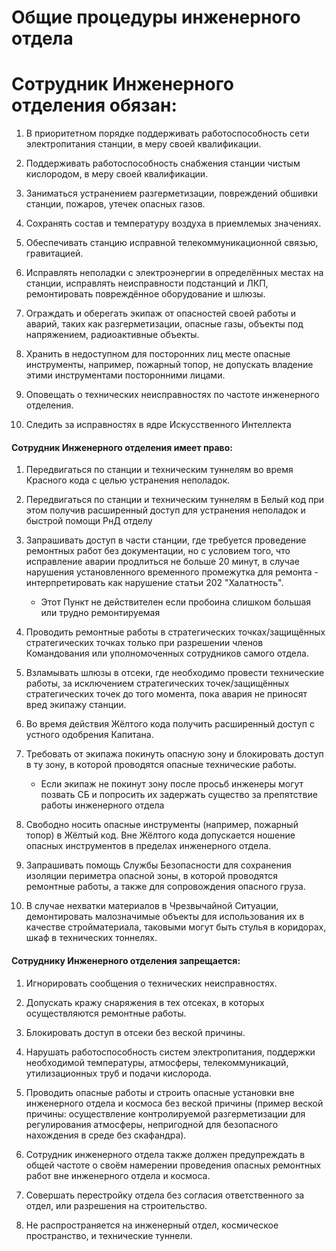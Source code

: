 # Общие процедуры инженерного отдела

# Сотрудник Инженерного отделения обязан:

1. В приоритетном порядке поддерживать работоспособность сети электропитания станции, в меру своей квалификации.

2. Поддерживать работоспособность снабжения станции чистым кислородом, в меру своей квалификации.

3. Заниматься устранением разгерметизации, повреждений обшивки станции, пожаров, утечек опасных газов.

4. Сохранять состав и температуру воздуха в приемлемых значениях.

5. Обеспечивать станцию исправной телекоммуникационной связью, гравитацией.

6. Исправлять неполадки с электроэнергии в определённых местах на станции, исправлять неисправности подстанций и ЛКП, ремонтировать повреждённое оборудование и шлюзы.

7. Ограждать и оберегать экипаж от опасностей своей работы и аварий, таких как разгерметизации, опасные газы, объекты под напряжением, радиоактивные объекты.

8. Хранить в недоступном для посторонних лиц месте опасные инструменты, например, пожарный топор, не допускать владение этими инструментами посторонними лицами.

9. Оповещать о технических неисправностях по частоте инженерного отделения.

10. Следить за исправностях в ядре Искусственного Интеллекта

#### Сотрудник Инженерного отделения имеет право:

1. Передвигаться по станции и техническим туннелям во время Красного кода с целью устранения неполадок.

2. Передвигаться по станции и техническим туннелям в Белый код при этом получив расширенный доступ для устранения неполадок и быстрой помощи РнД отделу

3. Запрашивать доступ в части станции, где требуется проведение ремонтных работ без документации, но с условием того, что исправление аварии продлиться не больше 20 минут, в случае нарушения установленного временного промежутка для ремонта - интерпретировать как нарушение статьи 202 "Халатность".
    * Этот Пункт не действителен если пробоина слишком большая или трудно ремонтируемая

4. Проводить ремонтные работы в стратегических точках/защищённых стратегических точках только при разрешении членов Командования или уполномоченных сотрудников самого отдела.

5. Взламывать шлюзы в отсеки, где необходимо провести технические работы, за исключением стратегических точек/защищённых стратегических точек до того момента, пока авария не приносят вред экипажу станции.

6. Во время действия Жёлтого кода получить расширенный доступ с устного одобрения Капитана.

7. Требовать от экипажа покинуть опасную зону и блокировать доступ в ту зону, в которой проводятся опасные технические работы.
    * Если экипаж не покинут зону после просьб инженеры могут позвать СБ и попросить их задержать существо за препятствие работы инженерного отдела

8. Свободно носить опасные инструменты (например, пожарный топор) в Жёлтый код. Вне Жёлтого кода допускается ношение опасных инструментов в пределах инженерного отдела.

9. Запрашивать помощь Службы Безопасности для сохранения изоляции периметра опасной зоны, в которой проводятся ремонтные работы, а также для сопровождения опасного груза.

10. В случае нехватки материалов в Чрезвычайной Ситуации, демонтировать малозначимые объекты для использования их в качестве стройматериала, таковыми могут быть стулья в коридорах, шкаф в технических тоннелях.


#### Сотруднику Инженерного отделения запрещается:

1. Игнорировать сообщения о технических неисправностях.

2. Допускать кражу снаряжения в тех отсеках, в которых осуществляются ремонтные работы.

3. Блокировать доступ в отсеки без веской причины.

4. Нарушать работоспособность систем электропитания, поддержки необходимой температуры, атмосферы, телекоммуникаций, утилизационных труб и подачи кислорода.

5. Проводить опасные работы и строить опасные установки вне инженерного отдела и космоса без веской причины (пример веской причины: осуществление контролируемой разгерметизации для регулирования атмосферы, непригодной для безопасного нахождения в среде без скафандра).

6. Сотрудник инженерного отдела также должен предупреждать в общей частоте о своём намерении проведения опасных ремонтных работ вне инженерного отдела и космоса.

7. Совершать перестройку отдела без согласия ответственного за отдел, или разрешения на строительство.

8. Не распространяется на инженерный отдел, космическое пространство, и технические туннели.